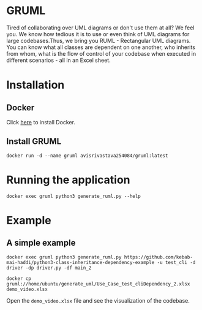 # GRUML
Tired of collaborating over UML diagrams or don't use them at all? We feel you. We know how tedious it is to use or even think of UML diagrams for large codebases.Thus, we bring you RUML - Rectangular UML diagrams. You can know what all classes are dependent on one another, who inherits from whom, what is the flow of control of your codebase when executed in different scenarios - all in an Excel sheet.

# Installation
## Docker
Click [here](https://docs.docker.com/get-docker/) to install Docker.
## Install GRUML
`docker run -d --name gruml avisrivastava254084/gruml:latest`
# Running the application
`docker exec gruml python3 generate_ruml.py --help`

# Example
## A simple example
```docker exec gruml python3 generate_ruml.py https://github.com/kebab-mai-haddi/python3-class-inheritance-dependency-example -u test_cli -d driver -dp driver.py -df main_2```

```docker cp gruml://home/ubuntu/generate_uml/Use_Case_test_cliDependency_2.xlsx demo_video.xlsx```

Open the `demo_video.xlsx` file and see the visualization of the codebase.